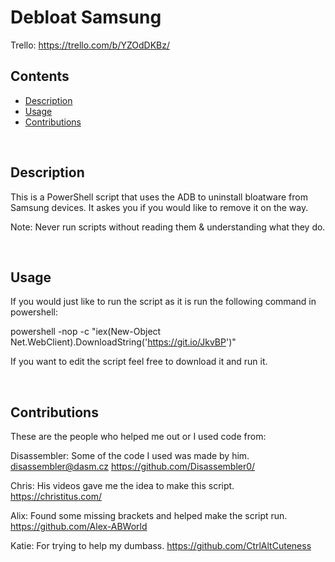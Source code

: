 # Debloat Samsung

Trello: https://trello.com/b/YZOdDKBz/

## Contents
 - [Description](#description)
 - [Usage](#usage)
 - [Contributions](#contributions)

&nbsp;

## Description

This is a PowerShell script that uses the ADB to uninstall bloatware from Samsung devices.
It askes you if you would like to remove it on the way.

Note: Never run scripts without reading them & understanding what they do.

&nbsp;

## Usage
If you would just like to run the script as it is run the following command in powershell:

  powershell -nop -c "iex(New-Object Net.WebClient).DownloadString('https://git.io/JkvBP')"
  
If you want to edit the script feel free to download it and run it.

&nbsp;

## Contributions
These are the people who helped me out or I used code from:

Disassembler: Some of the code I used was made by him.
<disassembler@dasm.cz> <https://github.com/Disassembler0/>

Chris: His videos gave me the idea to make this script.
<https://christitus.com/>

Alix: Found some missing brackets and helped make the script run.
<https://github.com/Alex-ABWorld>

Katie: For trying to help my dumbass. 
<https://github.com/CtrlAltCuteness>
